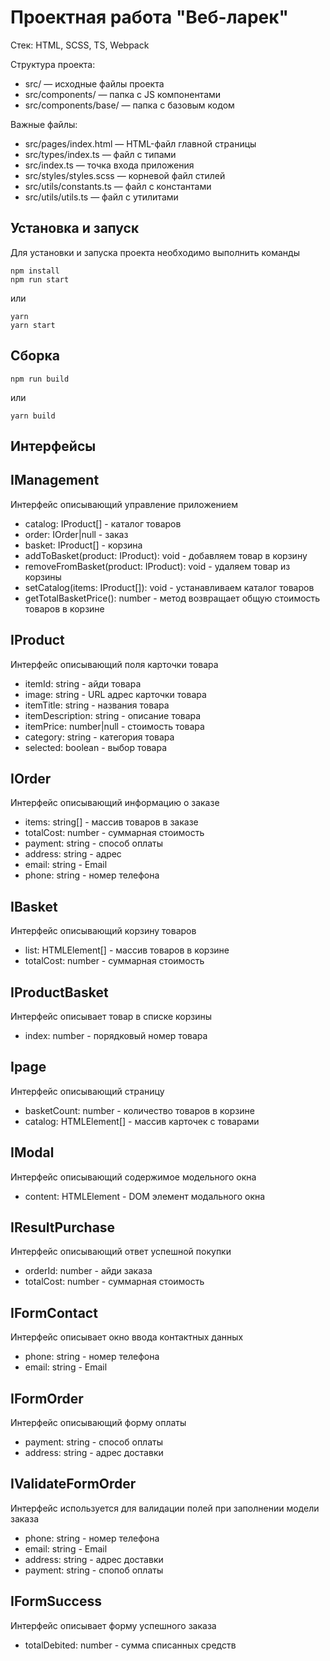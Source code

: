 # Проектная работа "Веб-ларек"

Стек: HTML, SCSS, TS, Webpack

Структура проекта:
- src/ — исходные файлы проекта
- src/components/ — папка с JS компонентами
- src/components/base/ — папка с базовым кодом

Важные файлы:
- src/pages/index.html — HTML-файл главной страницы
- src/types/index.ts — файл с типами
- src/index.ts — точка входа приложения
- src/styles/styles.scss — корневой файл стилей
- src/utils/constants.ts — файл с константами
- src/utils/utils.ts — файл с утилитами

## Установка и запуск
Для установки и запуска проекта необходимо выполнить команды

```
npm install
npm run start
```

или

```
yarn
yarn start
```
## Сборка

```
npm run build
```

или

```
yarn build
```

## Интерфейсы

## IManagement
Интерфейс описывающий управление приложением
- catalog: IProduct[] - каталог товаров
- order: IOrder|null - заказ
- basket: IProduct[] - корзина
- addToBasket(product: IProduct): void - добавляем товар в корзину
- removeFromBasket(product: IProduct): void - удаляем товар из корзины
- setCatalog(items: IProduct[]): void - устанавливаем каталог товаров
- getTotalBasketPrice(): number - метод возвращает общую стоимость товаров в корзине

## IProduct
Интерфейс описывающий поля карточки товара
- itemId: string - айди товара
- image: string - URL адрес карточки товара
- itemTitle: string - названия товара
- itemDescription: string - описание товара
- itemPrice: number|null - стоимость товара
- category: string - категория товара
- selected: boolean - выбор товара

## IOrder
Интерфейс описывающий информацию о заказе
- items: string[] - массив товаров в заказе
- totalCost: number - суммарная стоимость
- payment: string - способ оплаты
- address: string - адрес
- email: string - Email
- phone: string - номер телефона

## IBasket
Интерфейс описывающий корзину товаров
- list: HTMLElement[] - массив товаров в корзине
- totalCost: number - суммарная стоимость

## IProductBasket
Интерфейс описывает товар в списке корзины
- index: number - порядковый номер товара

## Ipage
Интерфейс описывающий страницу
- basketCount: number - количество товаров в корзине
- catalog: HTMLElement[] - массив карточек с товарами

## IModal
Интерфейс описывающий содержимое модельного окна
- content: HTMLElement - DOM элемент модального окна

## IResultPurchase
Интерфейс описывающий ответ успешной покупки
- orderId: number - айди заказа
- totalCost: number - суммарная стоимость

## IFormContact
Интерфейс описывает окно ввода контактных данных
- phone: string - номер телефона
- email: string - Email

## IFormOrder
Интерфейс описывающий форму оплаты
- payment: string - способ оплаты
- address: string - адрес доставки

## IValidateFormOrder
Интерфейс используется для валидации полей при заполнении модели заказа
- phone: string - номер телефона
- email: string - Email
- address: string - адрес доставки
- payment: string - спопоб оплаты

## IFormSuccess
Интерфейс описывает форму успешного заказа
- totalDebited: number - сумма списанных средств 